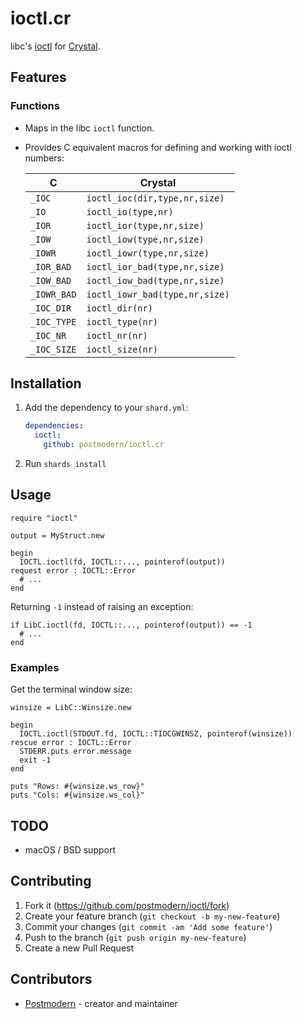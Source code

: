 # ioctl.cr

libc's [ioctl] for [Crystal][crystal].

## Features

### Functions

* Maps in the libc `ioctl` function.
* Provides C equivalent macros for defining and working with ioctl numbers:

  | C           | Crystal                       |
  |-------------|-------------------------------|
  | `_IOC`      | `ioctl_ioc(dir,type,nr,size)` |
  | `_IO`       | `ioctl_io(type,nr)`           |
  | `_IOR`      | `ioctl_ior(type,nr,size)`     |
  | `_IOW`      | `ioctl_iow(type,nr,size)`     |
  | `_IOWR`     | `ioctl_iowr(type,nr,size)`    |
  | `_IOR_BAD`  | `ioctl_ior_bad(type,nr,size)` |
  | `_IOW_BAD`  | `ioctl_iow_bad(type,nr,size)` |
  | `_IOWR_BAD` | `ioctl_iowr_bad(type,nr,size)`|
  | `_IOC_DIR`  | `ioctl_dir(nr)`               |
  | `_IOC_TYPE` | `ioctl_type(nr)`              |
  | `_IOC_NR`   | `ioctl_nr(nr)`                |
  | `_IOC_SIZE` | `ioctl_size(nr)`              |

## Installation

1. Add the dependency to your `shard.yml`:

   ```yaml
   dependencies:
     ioctl:
       github: postmodern/ioctl.cr
   ```

2. Run `shards install`

## Usage

```crystal
require "ioctl"

output = MyStruct.new

begin
  IOCTL.ioctl(fd, IOCTL::..., pointerof(output))
request error : IOCTL::Error
  # ...
end
```

Returning `-1` instead of raising an exception:

```crystal
if LibC.ioctl(fd, IOCTL::..., pointerof(output)) == -1
  # ...
end
```

### Examples

Get the terminal window size:

```crystal
winsize = LibC::Winsize.new

begin
  IOCTL.ioctl(STDOUT.fd, IOCTL::TIOCGWINSZ, pointerof(winsize))
rescue error : IOCTL::Error
  STDERR.puts error.message
  exit -1
end

puts "Rows: #{winsize.ws_row}"
puts "Cols: #{winsize.ws_col}"
```

## TODO

* macOS / BSD support

## Contributing

1. Fork it (<https://github.com/postmodern/ioctl/fork>)
2. Create your feature branch (`git checkout -b my-new-feature`)
3. Commit your changes (`git commit -am 'Add some feature'`)
4. Push to the branch (`git push origin my-new-feature`)
5. Create a new Pull Request

## Contributors

- [Postmodern](https://github.com/postmodern) - creator and maintainer

[ioctl]: https://www.unix.com/man-page/v7/2/ioctl/
[crystal]: https://crystal-lang.org/
